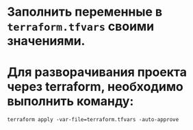 # Заполнить переменные в `terraform.tfvars` своими значениями.
# Для разворачивания проекта через terraform, необходимо выполнить команду:
```shell
terraform apply -var-file=terraform.tfvars -auto-approve
```


